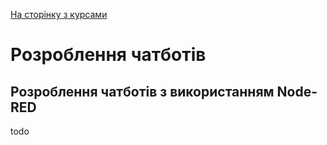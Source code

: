 [На сторінку з курсами](README.md)

# Розроблення чатботів 

## Розроблення чатботів з використанням Node-RED

todo